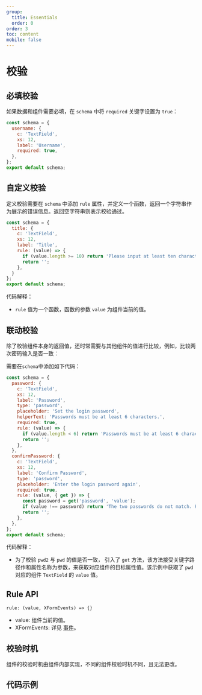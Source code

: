 ```yaml
---
group:
  title: Essentials
  order: 0
order: 3
toc: content
mobile: false
---
```



# 校验

## 必填校验

如果数据和组件需要必填，在 `schema` 中将 `required` 关键字设置为 `true`： 

``` js {6}
const schema = {
  username: {
    c: 'TextField',
    xs: 12,
    label: 'Username',
    required: true,
  },
};
export default schema;
```

## 自定义校验

定义校验需要在 `schema` 中添加 `rule` 属性，并定义一个函数，返回一个字符串作为展示的错误信息。返回空字符串则表示校验通过。

``` js {6-9}
const schema = {
  title: {
    c: 'TextField',
    xs: 12,
    label: 'Title',
    rule: (value) => {
      if (value.length >= 10) return 'Please input at least ten characters.';
      return '';
    },
  }
};
export default schema;
```

代码解释：

* `rule` 值为一个函数，函数的参数 `value` 为组件当前的值。

## 联动校验

除了校验组件本身的返回值，还时常需要与其他组件的值进行比较，例如，比较两次密码输入是否一致：

需要在`schema`中添加如下代码：

```js {22-26}
const schema = {
  password: {
    c: 'TextField',
    xs: 12,
    label: 'Password',
    type: 'password',
    placeholder: 'Set the login password',
    helperText: 'Passwords must be at least 6 characters.',
    required: true,
    rule: (value) => {
      if (value.length < 6) return 'Passwords must be at least 6 characters.';
      return '';
    },
  },
  confirmPassword: {
    c: 'TextField',
    xs: 12,
    label: 'Confirm Password',
    type: 'password',
    placeholder: 'Enter the login password again',
    required: true,
    rule: (value, { get }) => {
      const password = get('password', 'value');
      if (value !== password) return 'The two passwords do not match. Please enter them again!';
      return '';
    },
  },
};
export default schema;
```

代码解释：

* 为了校验 `pwd2` 与 `pwd` 的值是否一致， 引入了 `get` 方法，该方法接受关键字路径作和属性名称为参数，来获取对应组件的目标属性值。该示例中获取了 `pwd` 对应的组件 `TextField` 的 `value` 值。

## Rule API

`rule: (value, XFormEvents) => {}`

* value: 组件当前的值。
* XFormEvents: 详见 [事件](/guide/events)。

## 校验时机

组件的校验时机由组件内部实现，不同的组件校验时机不同，且无法更改。
## 代码示例

<code src="./examples/validation" compact background="#fff"></code>
